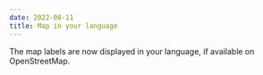 ```yaml
---
date: 2022-08-11
title: Map in your language
---
```


The map labels are now displayed in your language, if available on OpenStreetMap.
